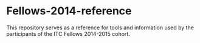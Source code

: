 # Fellows-2014-reference
This repository serves as a reference for tools and information used by the participants of the ITC Fellows 2014-2015 cohort.
